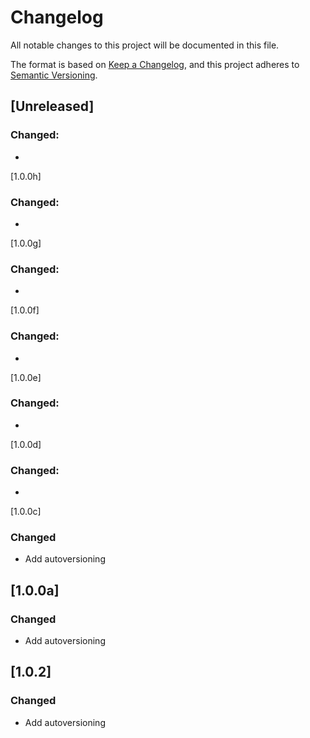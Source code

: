 # Changelog

All notable changes to this project will be documented in this file.

The format is based on [Keep a Changelog](https://keepachangelog.com/en/1.0.0/),
and this project adheres to [Semantic Versioning](https://semver.org/spec/v2.0.0.html).

## [Unreleased]
### Changed:
- 
[1.0.0h]
### Changed:
- 
[1.0.0g]
### Changed:
- 
[1.0.0f]
### Changed:
- 
[1.0.0e]
### Changed:
- 
[1.0.0d]
### Changed:
- 
[1.0.0c]

### Changed

- Add autoversioning
  
## [1.0.0a]

### Changed

- Add autoversioning


## [1.0.2]

### Changed

- Add autoversioning
